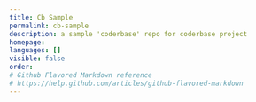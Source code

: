 ```yaml
---
title: Cb Sample
permalink: cb-sample
description: a sample 'coderbase' repo for coderbase project
homepage: 
languages: []
visible: false
order: 
# Github Flavored Markdown reference
# https://help.github.com/articles/github-flavored-markdown
---
```



